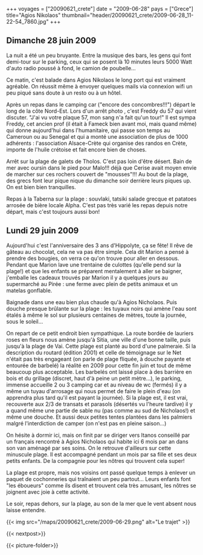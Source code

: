 +++
voyages = ["20090621_crete"]
date = "2009-06-28"
pays = ["Grece"]
title="Agios Nikolaos"
thumbnail="header/20090621_crete/2009-06-28_11-22-54_7860.jpg"
+++

## Dimanche 28 juin 2009

La nuit a été un peu bruyante. Entre la musique des bars, les gens qui font demi-tour sur le parking, ceux qui se posent là 10 minutes leurs  5000 Watt d'auto radio poussé à fond, le camion de poubelle...

Ce matin, c'est balade dans Agios Nikolaos le long port qui est vraiment agréable.
On réussit même à envoyer quelques mails via connexion wifi un peu piqué sans doute à un resto ou à un hôtel.

Après un repas dans le camping car ("encore des concombres!!!") départ le long de la côte Nord-Est. Lors d'un arrêt photo , c'est Freddy du 57 qui vient discuter. "J'ai vu votre plaque 57, mon sang n'a fait qu'un tour!" Il est sympa Freddy, cet ancien prof (il était à Fameck bien avant moi, mais quand même) qui donne aujourd'hui dans l'humanitaire, qui passe son temps au Cameroun ou au Senegal et qui a monté une association de plus de 1000 adhérents : l'association Alsace-Crète qui organise des randos en Crète, importe de l'huile crétoise et fait encore bien de choses.

Arrêt sur la plage de galets de Tholos. C'est pas loin d'être désert. Bain de mer avec oursin dans le pied pour Malo!!! déjà que Cerise avait moyen envie de marcher sur ces rochers couvert de "mousses"!!! Au bout de la plage, des grecs font leur pique nique du dimanche soir derrière leurs piques up. On est bien bien tranquilles.

Repas à la Taberna sur la plage : souvlaki, tatsiki salade grecque et patatoes arrosée de bière locale Alpha. C'est pas très varié les repas depuis notre départ, mais c'est toujours aussi bon!


## Lundi 29 juin 2009

Aujourd'hui c'est l'anniversaire des 3 ans d'Hippolyte, ça se fête! Il rêve de gâteau au chocolat, cela ne va pas être simple. Cela dit Marion a pensé à prendre des bougies, on verra ce qu'on trouve pour aller en dessous. Pendant que Marion lave une trentaine de culottes (qu'elle pend sur la plage!) et que les enfants se préparent mentalement à aller se baigner, j'emballe les cadeaux trouvés par Marion il y a quelques jours au supermarché au Pirée : une ferme avec plein de petits animaux et un matelas gonflable.

Baignade dans une eau bien plus chaude qu'à Agios Nicholaos. Puis douche presque brûlante sur la plage : les tuyaux noirs qui amène l'eau sont étalés à même le sol sur plusieurs centaines de mètres, toute la journée, sous le soleil...

On repart de ce petit endroit bien sympathique. La route bordée de lauriers roses en fleurs nous amène jusqu'à Sitia, une ville d'une bonne taille, puis jusqu'à la plage de Vai. Cette plage est planté au bord d'une palmeraie. Si la description du routard (édition 2001) et celle de témoignage sur le Net n'était pas très engageant (on parle de plage fliquée, à douche payante et entourée de barbelé) la réalité en 2009 pour cette fin juin et tout de même beaucoup plus acceptable. Les barbelés ont laissé place à des barrière en bois et du grillage (discret, haut d'à peine un petit mètre...), le parking, immense accueille 2 ou 3 camping car et au niveau de wc (fermés) il y a même un tuyau d'arrosage qui nous permet de faire le plein d'eau (on apprendra plus tard qu'il est payant la journée). Si la plage est, il est vrai, recouverte aux 2/3 de transats et parasols (désertés vu l'heure tardive) il y a quand même une partie de sable nu (pas comme au sud de Nicholaos!) et même une douche. Et aussi deux petites tentes plantées dans les palmiers malgré l'interdiction de camper (on n'est pas en pleine saison...)

On hésite à dormir ici, mais on finit par se diriger vers Itanos conseillé par un français rencontré à Agios Nicholaos qui habite ici 6 mois par an dans son van aménagé par ses soins. On le retrouve d'ailleurs sur cette minuscule plage. Il est accompagné pendant un mois par sa fille et ses deux petits enfants. De la compagnie pour les nôtres qui trouvent cela super!

La plage est propre, mais nos voisins ont passé quelque temps à enlever un paquet de cochonneries qui traînaient un peu partout... Leurs enfants font "les éboueurs" comme ils disent et trouvent cela très amusant, les nôtres se joignent avec joie à cette activité.

Le soir, repas dehors, sur la plage, au son de la mer que le vent absent nous laisse entendre.

{{< img src="/maps/20090621_crete/2009-06-29.png" alt="Le trajet" >}}

{{< nextpost>}}


{{< picture-folder>}}
